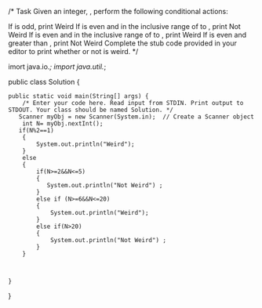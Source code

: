 /*
Task
Given an integer, , perform the following conditional actions:

If  is odd, print Weird
If  is even and in the inclusive range of  to , print Not Weird
If  is even and in the inclusive range of  to , print Weird
If  is even and greater than , print Not Weird
Complete the stub code provided in your editor to print whether or not  is weird.
*/

imort java.io.*;
import java.util.*;

public class Solution {

    public static void main(String[] args) {
        /* Enter your code here. Read input from STDIN. Print output to STDOUT. Your class should be named Solution. */
       Scanner myObj = new Scanner(System.in);  // Create a Scanner object
        int N= myObj.nextInt();
       if(N%2==1)
        {
            System.out.println("Weird");
        }
        else 
        {
            if(N>=2&&N<=5)
            {
               System.out.println("Not Weird") ;
            }
            else if (N>=6&&N<=20)
            {
                System.out.println("Weird"); 
            }
            else if(N>20)
            {
                System.out.println("Not Weird") ;
            }
        }



    }
}
